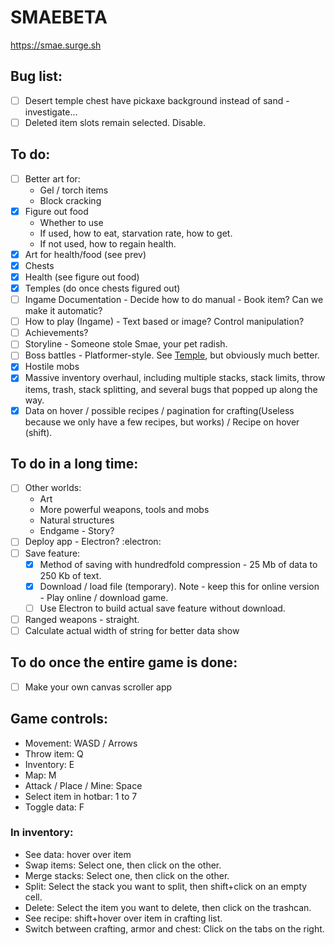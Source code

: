 # SMAEBETA
https://smae.surge.sh
## Bug list:
- [ ] Desert temple chest have pickaxe background instead of sand - investigate...
- [ ] Deleted item slots remain selected. Disable. 
## To do:
- [ ] Better art for:
  * Gel / torch items
  * Block cracking
- [x] Figure out food
  * Whether to use
  * If used, how to eat, starvation rate, how to get.
  * If not used, how to regain health.
- [x] Art for health/food (see prev)
- [x] Chests
- [x] Health (see figure out food)
- [x] Temples (do once chests figured out)
- [ ] Ingame Documentation - Decide how to do manual - Book item? Can we make it automatic?
- [ ] How to play (Ingame) - Text based or image? Control manipulation? 
- [ ] Achievements?
- [ ] Storyline - Someone stole Smae, your pet radish. 
- [ ] Boss battles - Platformer-style. See [Temple](https://theostestrpg.surge.sh/temple.html), but obviously much better. 
- [x] Hostile mobs
- [x] Massive inventory overhaul, including multiple stacks, stack limits, throw items, trash, stack splitting, and several bugs that popped up along the way. 
- [x] Data on hover / possible recipes / pagination for crafting(Useless because we only have a few recipes, but works) / Recipe on hover (shift). 

## To do in a long time:
- [ ] Other worlds:
  - Art
  - More powerful weapons, tools and mobs
  - Natural structures
  - Endgame - Story?
- [ ] Deploy app - Electron? :electron:
- [ ] Save feature: 
    - [x] Method of saving with hundredfold compression - 25 Mb of data to 250 Kb of text.
    - [x] Download / load file (temporary). Note - keep this for online version - Play online / download game. 
    - [ ] Use Electron to build actual save feature without download.
- [ ] Ranged weapons - straight.
- [ ] Calculate actual width of string for better data show

## To do once the entire game is done:
- [ ] Make your own canvas scroller app

## Game controls:
- Movement: WASD / Arrows
- Throw item: Q
- Inventory: E
- Map: M
- Attack / Place / Mine: Space
- Select item in hotbar: 1 to 7
- Toggle data: F
### In inventory:
- See data: hover over item
- Swap items: Select one, then click on the other.
- Merge stacks: Select one, then click on the other. 
- Split: Select the stack you want to split, then shift+click on an empty cell.
- Delete: Select the item you want to delete, then click on the trashcan.
- See recipe: shift+hover over item in crafting list.
- Switch between crafting, armor and chest: Click on the tabs on the right. 
